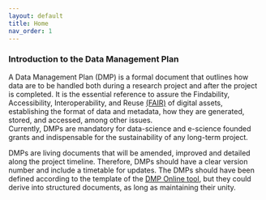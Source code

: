 ```yaml
---
layout: default
title: Home
nav_order: 1
---
```


### Introduction to the Data Management Plan

A Data Management Plan (DMP) is a formal document that outlines how data are to be handled both during a research project and after the project is completed. 
It is the essential reference to assure the Findability, Accessibility, Interoperability, and Reuse [(FAIR)](https://www.go-fair.org/fair-principles/) of digital assets, 
establishing the format of data and metadata, how they are generated, stored, and accessed, among other issues.  
Currently, DMPs are mandatory for data-science and e-science founded grants and indispensable for the sustainability of any long-term project.

DMPs are living documents that will be amended, improved and detailed along the project timeline. Therefore, DMPs should have a clear version number and include a
timetable for updates. The DMPs should have been defined according to the template of the [DMP Online tool](https://dmponline.dcc.ac.uk/), 
but they could derive into structured documents, as long as maintaining their unity.
